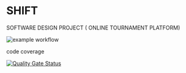 # SHIFT
SOFTWARE DESIGN PROJECT ( ONLINE TOURNAMENT PLATFORM)

![example workflow](https://github.com/github/docs/actions/workflows/build.yml/badge.svg)

code coverage

[![Quality Gate Status](https://sonarcloud.io/api/project_badges/measure?project=kagiso007_SHIFT&metric=alert_status)](https://sonarcloud.io/summary/new_code?id=kagiso007_SHIFT)
